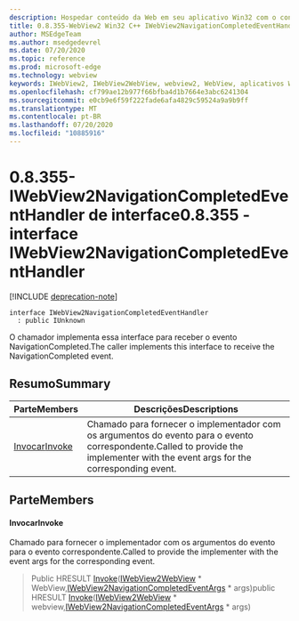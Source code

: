 ```yaml
---
description: Hospedar conteúdo da Web em seu aplicativo Win32 com o controle WebView2 do Microsoft Edge
title: 0.8.355-WebView2 Win32 C++ IWebView2NavigationCompletedEventHandler
author: MSEdgeTeam
ms.author: msedgedevrel
ms.date: 07/20/2020
ms.topic: reference
ms.prod: microsoft-edge
ms.technology: webview
keywords: IWebView2, IWebView2WebView, webview2, WebView, aplicativos Win32, Win32, Edge
ms.openlocfilehash: cf799ae12b977f66bfba4d1b7664e3abc6241304
ms.sourcegitcommit: e0cb9e6f59f222fade6afa4829c59524a9a9b9ff
ms.translationtype: MT
ms.contentlocale: pt-BR
ms.lasthandoff: 07/20/2020
ms.locfileid: "10885916"
---
```

# <span data-ttu-id="6255c-104">0.8.355-IWebView2NavigationCompletedEventHandler de interface</span><span class="sxs-lookup"><span data-stu-id="6255c-104">0.8.355 - interface IWebView2NavigationCompletedEventHandler</span></span> 

[!INCLUDE [deprecation-note](../../includes/deprecation-note.md)]

```
interface IWebView2NavigationCompletedEventHandler
  : public IUnknown
```

<span data-ttu-id="6255c-105">O chamador implementa essa interface para receber o evento NavigationCompleted.</span><span class="sxs-lookup"><span data-stu-id="6255c-105">The caller implements this interface to receive the NavigationCompleted event.</span></span>

## <span data-ttu-id="6255c-106">Resumo</span><span class="sxs-lookup"><span data-stu-id="6255c-106">Summary</span></span>

 <span data-ttu-id="6255c-107">Parte</span><span class="sxs-lookup"><span data-stu-id="6255c-107">Members</span></span>                        | <span data-ttu-id="6255c-108">Descrições</span><span class="sxs-lookup"><span data-stu-id="6255c-108">Descriptions</span></span>
--------------------------------|---------------------------------------------
[<span data-ttu-id="6255c-109">Invocar</span><span class="sxs-lookup"><span data-stu-id="6255c-109">Invoke</span></span>](#invoke) | <span data-ttu-id="6255c-110">Chamado para fornecer o implementador com os argumentos do evento para o evento correspondente.</span><span class="sxs-lookup"><span data-stu-id="6255c-110">Called to provide the implementer with the event args for the corresponding event.</span></span>

## <span data-ttu-id="6255c-111">Parte</span><span class="sxs-lookup"><span data-stu-id="6255c-111">Members</span></span>

#### <span data-ttu-id="6255c-112">Invocar</span><span class="sxs-lookup"><span data-stu-id="6255c-112">Invoke</span></span> 

<span data-ttu-id="6255c-113">Chamado para fornecer o implementador com os argumentos do evento para o evento correspondente.</span><span class="sxs-lookup"><span data-stu-id="6255c-113">Called to provide the implementer with the event args for the corresponding event.</span></span>

> <span data-ttu-id="6255c-114">Public HRESULT [Invoke](#invoke)([IWebView2WebView](IWebView2WebView.md) \* WebView,[IWebView2NavigationCompletedEventArgs](IWebView2NavigationCompletedEventArgs.md) \* args)</span><span class="sxs-lookup"><span data-stu-id="6255c-114">public HRESULT [Invoke](#invoke)([IWebView2WebView](IWebView2WebView.md) \* webview,[IWebView2NavigationCompletedEventArgs](IWebView2NavigationCompletedEventArgs.md) \* args)</span></span>

